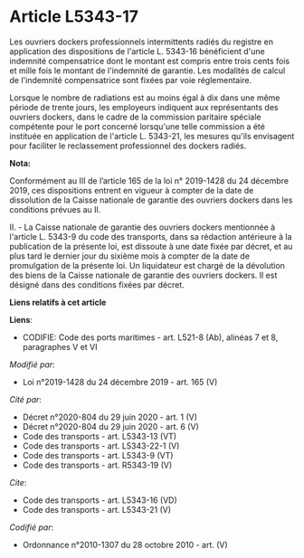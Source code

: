 # Article L5343-17

Les ouvriers dockers professionnels intermittents radiés du registre en application des dispositions de l'article L. 5343-16
bénéficient d'une indemnité compensatrice dont le montant est compris entre trois cents fois et mille fois le montant de
l'indemnité de garantie. Les modalités de calcul de l'indemnité compensatrice sont fixées par voie réglementaire. 

Lorsque le nombre de radiations est au moins égal à dix dans une même période de trente jours, les employeurs indiquent aux
représentants des ouvriers dockers, dans le cadre de la commission paritaire spéciale compétente pour le port concerné
lorsqu'une telle commission a été instituée en application de l'article L. 5343-21, les mesures qu'ils envisagent pour
faciliter le reclassement professionnel des dockers radiés.

**Nota:**

Conformément au III de l’article 165 de la loi n° 2019-1428 du 24 décembre 2019, ces dispositions entrent en vigueur à
compter de la date de dissolution de la Caisse nationale de garantie des ouvriers dockers dans les conditions prévues au II.

II. - La Caisse nationale de garantie des ouvriers dockers mentionnée à l'article L. 5343-9 du code des transports, dans sa
rédaction antérieure à la publication de la présente loi, est dissoute à une date fixée par décret, et au plus tard le
dernier jour du sixième mois à compter de la date de promulgation de la présente loi. Un liquidateur est chargé de la
dévolution des biens de la Caisse nationale de garantie des ouvriers dockers. Il est désigné dans des conditions fixées par
décret.

**Liens relatifs à cet article**

**Liens**:

  - CODIFIE: Code des ports maritimes - art. L521-8 (Ab), alinéas 7 et 8, paragraphes V et VI

_Modifié par_:

  - Loi n°2019-1428 du 24 décembre 2019 - art. 165 (V)

_Cité par_:

  - Décret n°2020-804 du 29 juin 2020 - art. 1 (V)
  - Décret n°2020-804 du 29 juin 2020 - art. 6 (V)
  - Code des transports - art. L5343-13 (VT)
  - Code des transports - art. L5343-22-1 (V)
  - Code des transports - art. L5343-9 (VT)
  - Code des transports - art. R5343-19 (V)

_Cite_:

  - Code des transports - art. L5343-16 (VD)
  - Code des transports - art. L5343-21 (V)

_Codifié par_:

  - Ordonnance n°2010-1307 du 28 octobre 2010 - art. (V)
